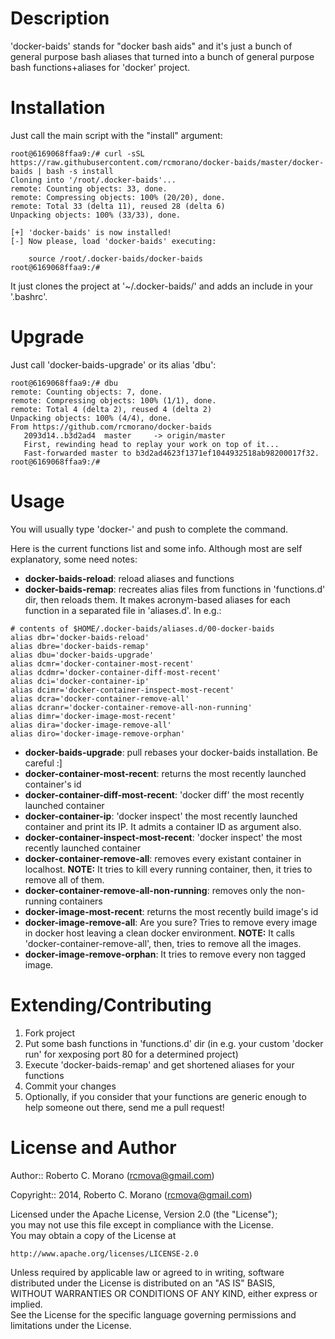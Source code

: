 # Description

'docker-baids' stands for "docker bash aids" and it's just a bunch of general purpose bash aliases that turned into a bunch of general purpose bash functions+aliases for 'docker' project.

# Installation

Just call the main script with the "install" argument:

```
root@6169068ffaa9:/# curl -sSL https://raw.githubusercontent.com/rcmorano/docker-baids/master/docker-baids | bash -s install
Cloning into '/root/.docker-baids'...
remote: Counting objects: 33, done.
remote: Compressing objects: 100% (20/20), done.
remote: Total 33 (delta 11), reused 28 (delta 6)
Unpacking objects: 100% (33/33), done.

[+] 'docker-baids' is now installed!
[-] Now please, load 'docker-baids' executing:

    source /root/.docker-baids/docker-baids
root@6169068ffaa9:/#
```

It just clones the project at '~/.docker-baids/' and adds an include in your '.bashrc'.

# Upgrade

Just call 'docker-baids-upgrade' or its alias 'dbu':

```
root@6169068ffaa9:/# dbu 
remote: Counting objects: 7, done.
remote: Compressing objects: 100% (1/1), done.
remote: Total 4 (delta 2), reused 4 (delta 2)
Unpacking objects: 100% (4/4), done.
From https://github.com/rcmorano/docker-baids
   2093d14..b3d2ad4  master     -> origin/master
   First, rewinding head to replay your work on top of it...
   Fast-forwarded master to b3d2ad4623f1371ef1044932518ab98200017f32.
root@6169068ffaa9:/#
```

# Usage

You will usually type 'docker-' and push <TAB> to complete the command.

Here is the current functions list and some info. Although most are self explanatory, some need notes:

* **docker-baids-reload**: reload aliases and functions
* **docker-baids-remap**: recreates alias files from functions in 'functions.d' dir, then reloads them.
It makes acronym-based aliases for each function in a separated file in 'aliases.d'. In e.g.:
```
# contents of $HOME/.docker-baids/aliases.d/00-docker-baids
alias dbr='docker-baids-reload'
alias dbre='docker-baids-remap'
alias dbu='docker-baids-upgrade'
alias dcmr='docker-container-most-recent'
alias dcdmr='docker-container-diff-most-recent'
alias dci='docker-container-ip'
alias dcimr='docker-container-inspect-most-recent'
alias dcra='docker-container-remove-all'
alias dcranr='docker-container-remove-all-non-running'
alias dimr='docker-image-most-recent'
alias dira='docker-image-remove-all'
alias diro='docker-image-remove-orphan'
```
* **docker-baids-upgrade**: pull rebases your docker-baids installation. Be careful :]
* **docker-container-most-recent**: returns the most recently launched container's id
* **docker-container-diff-most-recent**: 'docker diff' the most recently launched container
* **docker-container-ip**: 'docker inspect' the most recently launched container and print its IP.
It admits a container ID as argument also.
* **docker-container-inspect-most-recent**: 'docker inspect' the most recently launched container
* **docker-container-remove-all**: removes every existant container in localhost.
**NOTE:** It tries to kill every running container, then, it tries to remove all of them.
* **docker-container-remove-all-non-running**: removes only the non-running containers
* **docker-image-most-recent**: returns the most recently build image's id
* **docker-image-remove-all**: Are you sure? Tries to remove every image in docker host leaving a clean docker environment.
**NOTE:** It calls 'docker-container-remove-all', then, tries to remove all the images.
* **docker-image-remove-orphan**: It tries to remove every non tagged image.

# Extending/Contributing

1. Fork project
2. Put some bash functions in 'functions.d' dir (in e.g. your custom 'docker run' for xexposing port 80 for a determined project)
3. Execute 'docker-baids-remap' and get shortened aliases for your functions
4. Commit your changes
5. Optionally, if you consider that your functions are generic enough to help someone out there, send me a pull request! 

# License and Author                                                             
                                                                                 
Author:: Roberto C. Morano (<rcmova@gmail.com>)                                  
                                                                                 
Copyright:: 2014, Roberto C. Morano (<rcmova@gmail.com>)                         
                                                                                 
Licensed under the Apache License, Version 2.0 (the "License");                  
you may not use this file except in compliance with the License.                 
You may obtain a copy of the License at                                          
                                                                                 
    http://www.apache.org/licenses/LICENSE-2.0                                   
                                                                                 
Unless required by applicable law or agreed to in writing, software              
distributed under the License is distributed on an "AS IS" BASIS,                
WITHOUT WARRANTIES OR CONDITIONS OF ANY KIND, either express or implied.         
See the License for the specific language governing permissions and              
limitations under the License.
